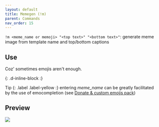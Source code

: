 ```yaml
---
layout: default
title: Memegen (!m) 
parent: Commands
nav_order: 15
---
```


`!m <meme_name or memoji> "<top text>" "<bottom text>"`: generate meme image from template 
name and top/bottom captions

## Use
    
Coz' sometimes emojis aren't enough.

{: .d-inline-block :}

Tip {: .label .label-yellow :} entering _meme_name_ can be greatly facilitated by the use of emocompletion (see 
[Donate & custom emojis pack](http://example.com)) 

## Preview 

![](https://raw.githubusercontent.com/Kraymer/bulkdata/master/ezgif-5-3974dd57a36e.gif)
